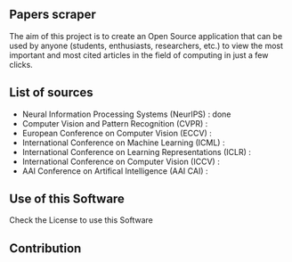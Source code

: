 ## Papers scraper
The aim of this project is to create an Open Source application that can be used by anyone (students, enthusiasts, researchers, etc.) to view the most important and most cited articles in the field of computing in just a few clicks.
## List of sources
- Neural Information Processing Systems (NeurIPS) : done
- Computer Vision and Pattern Recognition (CVPR) :
- European Conference on Computer Vision (ECCV) : 
- International Conference on Machine Learning (ICML) : 
- International Conference on Learning Representations (ICLR) : 
- International Conference on Computer Vision (ICCV) : 
- AAI Conference on Artifical Intelligence (AAI CAI) :
## Use of this Software
Check the License to use this Software
## Contribution

